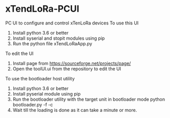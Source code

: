 # xTendLoRa-PCUI
 PC UI to configure and control xTenLoRa devices
To use this UI
1. Install python 3.6 or better
2. Install syserial and stopit modules using pip
3. Run the python file xTendLoRaApp.py

To edit the UI
1. Install page from https://sourceforge.net/projects/page/
2. Open the toolUI.ui from the repository to edit the UI

To use the bootloader host utility
1. Install python 3.6 or better
2. Install pyserial module using pip
3. Run the bootloader utility with the target unit in bootloader mode
python bootloader.py -f <path to hex file> -c <COM port>
4. Wait till the loading is done as it can take a minute or more.
